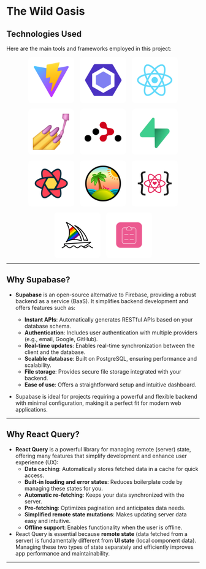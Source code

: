 <!-- @format -->

# The Wild Oasis

## Technologies Used

Here are the main tools and frameworks employed in this project:

<style>
  div img {
    border-radius: 8px;
    transition: transform .2s ease-in-out;
  }

  div img:hover {
    transform: scale(1.01);
  }
</style>

<div style="display: flex; flex-wrap: wrap; gap: 15px 15px; justify-content: center;">

<img src="./img/Vite.png" alt="Vite" height="120px">
<img src="./img/ESLint.png" alt="ESLint" height="120px">
<img src="./img/React.png" alt="React" height="120px">
<img src="./img/Styled-Component.png" alt="Styled Components" height="120px">
<img src="./img/React-Router.png" alt="React Router" height="120px">
<img src="./img/Supabase.png" alt="Supabase" height="120px">
<img src="./img/React-Query.png" alt="React Query" height="120px">
<img src="./img/TanStack-Query.png" alt="TanStack Query" height="120px">
<img src="./img/React-Icons.png" alt="React Icons" height="120px">
<img src="./img/Midjourney.png" alt="Midjourney" height="120px">
<img src="./img/React-Hook-Form.png" alt="Midjourney" height="120px">

</div>

---

## Why Supabase?

- **Supabase** is an open-source alternative to Firebase, providing a robust backend as a service (BaaS). It simplifies backend development and offers features such as:

  - **Instant APIs**: Automatically generates RESTful APIs based on your database schema.
  - **Authentication**: Includes user authentication with multiple providers (e.g., email, Google, GitHub).
  - **Real-time updates**: Enables real-time synchronization between the client and the database.
  - **Scalable database**: Built on PostgreSQL, ensuring performance and scalability.
  - **File storage**: Provides secure file storage integrated with your backend.
  - **Ease of use**: Offers a straightforward setup and intuitive dashboard.

- Supabase is ideal for projects requiring a powerful and flexible backend with minimal configuration, making it a perfect fit for modern web applications.

---

## Why React Query?

- **React Query** is a powerful library for managing remote (server) state, offering many features that simplify development and enhance user experience (UX):
  - **Data caching**: Automatically stores fetched data in a cache for quick access.
  - **Built-in loading and error states**: Reduces boilerplate code by managing these states for you.
  - **Automatic re-fetching**: Keeps your data synchronized with the server.
  - **Pre-fetching**: Optimizes pagination and anticipates data needs.
  - **Simplified remote state mutations**: Makes updating server data easy and intuitive.
  - **Offline support**: Enables functionality when the user is offline.
- React Query is essential because **remote state** (data fetched from a server) is fundamentally different from **UI state** (local component data). Managing these two types of state separately and efficiently improves app performance and maintainability.

---

